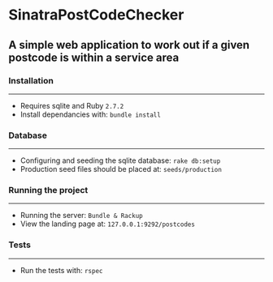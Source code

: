 # SinatraPostCodeChecker
## A simple web application to work out if a given postcode is within a service area

### Installation
---
- Requires sqlite and Ruby `2.7.2`
- Install dependancies with: `bundle install`

### Database
---
- Configuring and seeding the sqlite database: `rake db:setup`
- Production seed files should be placed at: `seeds/production`

### Running the project
---
- Running the server: `Bundle & Rackup`
- View the landing page at: `127.0.0.1:9292/postcodes`

### Tests
---
- Run the tests with: `rspec`